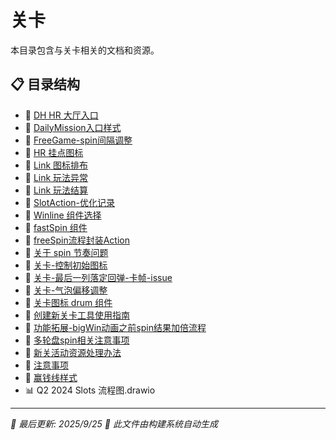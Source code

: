 # 关卡

本目录包含与关卡相关的文档和资源。

## 📋 目录结构

- 📝 [DH HR 大厅入口](DH%20HR%20%E5%A4%A7%E5%8E%85%E5%85%A5%E5%8F%A3)
- 📝 [DailyMission入口样式](DailyMission%E5%85%A5%E5%8F%A3%E6%A0%B7%E5%BC%8F)
- 📝 [FreeGame-spin间隔调整](FreeGame-spin%E9%97%B4%E9%9A%94%E8%B0%83%E6%95%B4)
- 📝 [HR 挂点图标](HR%20%E6%8C%82%E7%82%B9%E5%9B%BE%E6%A0%87)
- 📝 [Link 图标排布](Link%20%E5%9B%BE%E6%A0%87%E6%8E%92%E5%B8%83)
- 📝 [Link 玩法异常](Link%20%E7%8E%A9%E6%B3%95%E5%BC%82%E5%B8%B8)
- 📝 [Link 玩法结算](Link%20%E7%8E%A9%E6%B3%95%E7%BB%93%E7%AE%97)
- 📝 [SlotAction-优化记录](SlotAction-%E4%BC%98%E5%8C%96%E8%AE%B0%E5%BD%95)
- 📝 [Winline 组件选择](Winline%20%E7%BB%84%E4%BB%B6%E9%80%89%E6%8B%A9)
- 📝 [fastSpin 组件](fastSpin%20%E7%BB%84%E4%BB%B6)
- 📝 [freeSpin流程封装Action](freeSpin%E6%B5%81%E7%A8%8B%E5%B0%81%E8%A3%85Action)
- 📝 [关于 spin 节奏问题](%E5%85%B3%E4%BA%8E%20spin%20%E8%8A%82%E5%A5%8F%E9%97%AE%E9%A2%98)
- 📝 [关卡-控制初始图标](%E5%85%B3%E5%8D%A1-%E6%8E%A7%E5%88%B6%E5%88%9D%E5%A7%8B%E5%9B%BE%E6%A0%87)
- 📝 [关卡-最后一列落定回弹-卡帧-issue](%E5%85%B3%E5%8D%A1-%E6%9C%80%E5%90%8E%E4%B8%80%E5%88%97%E8%90%BD%E5%AE%9A%E5%9B%9E%E5%BC%B9-%E5%8D%A1%E5%B8%A7-issue)
- 📝 [关卡-气泡偏移调整](%E5%85%B3%E5%8D%A1-%E6%B0%94%E6%B3%A1%E5%81%8F%E7%A7%BB%E8%B0%83%E6%95%B4)
- 📝 [关卡图标 drum 组件](%E5%85%B3%E5%8D%A1%E5%9B%BE%E6%A0%87%20drum%20%E7%BB%84%E4%BB%B6)
- 📝 [创建新关卡工具使用指南](%E5%88%9B%E5%BB%BA%E6%96%B0%E5%85%B3%E5%8D%A1%E5%B7%A5%E5%85%B7%E4%BD%BF%E7%94%A8%E6%8C%87%E5%8D%97)
- 📝 [功能拓展-bigWin动画之前spin结果加倍流程](%E5%8A%9F%E8%83%BD%E6%8B%93%E5%B1%95-bigWin%E5%8A%A8%E7%94%BB%E4%B9%8B%E5%89%8Dspin%E7%BB%93%E6%9E%9C%E5%8A%A0%E5%80%8D%E6%B5%81%E7%A8%8B)
- 📝 [多轮盘spin相关注意事项](%E5%A4%9A%E8%BD%AE%E7%9B%98spin%E7%9B%B8%E5%85%B3%E6%B3%A8%E6%84%8F%E4%BA%8B%E9%A1%B9)
- 📝 [新关活动资源处理办法](%E6%96%B0%E5%85%B3%E6%B4%BB%E5%8A%A8%E8%B5%84%E6%BA%90%E5%A4%84%E7%90%86%E5%8A%9E%E6%B3%95)
- 📝 [注意事项](%E6%B3%A8%E6%84%8F%E4%BA%8B%E9%A1%B9)
- 📝 [赢钱线样式](%E8%B5%A2%E9%92%B1%E7%BA%BF%E6%A0%B7%E5%BC%8F)
- 📊 Q2 2024 Slots 流程图.drawio


---

*📅 最后更新: 2025/9/25*
*🤖 此文件由构建系统自动生成*

